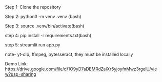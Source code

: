 Step 1: Clone the repository

Step 2: python3 -m venv .venv (bash)

Step 3: source .venv/bin/activate(bash)

step 4: pip install -r requirements.txt(bash)

step 5: streamlit run app.py

note- yt-dlp, ffmpeg, pytesseract, they must be installed locally

Demo Link: https://drive.google.com/file/d/1O9yD7aDEMRdZalXr5yjoyfnMwz3rgelU/view?usp=sharing
